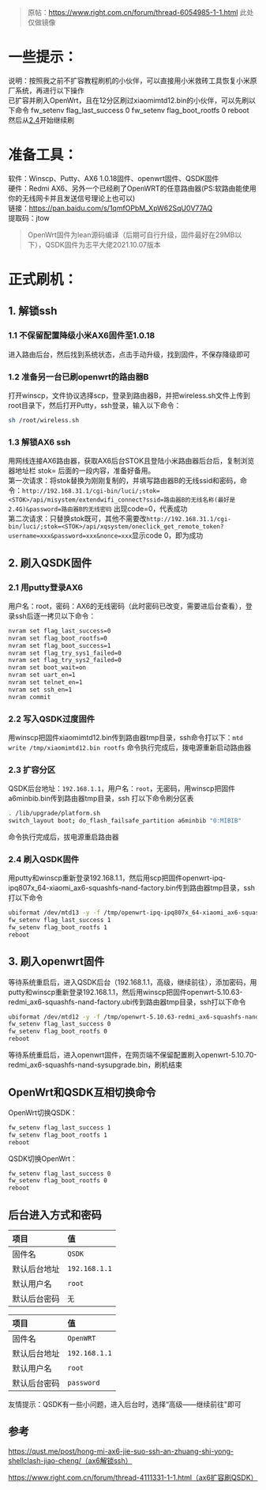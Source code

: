 > 原帖：https://www.right.com.cn/forum/thread-6054985-1-1.html 此处仅做镜像

# 一些提示：
说明：按照我之前不扩容教程刷机的小伙伴，可以直接用小米救砖工具恢复小米原厂系统，再进行以下操作<br>
已扩容并刷入OpenWrt，且在12分区刷过xiaomimtd12.bin的小伙伴，可以先刷以下命令
fw_setenv flag_last_success 0
fw_setenv flag_boot_rootfs 0
reboot
然后从[2.4](#24-刷入qsdk固件)开始继续刷

# 准备工具：
软件：Winscp、Putty、AX6 1.0.18固件、openwrt固件、QSDK固件<br>
硬件：Redmi AX6、另外一个已经刷了OpenWRT的任意路由器(PS:软路由能使用你的无线网卡并且发送信号理论上也可以)<br>
链接：https://pan.baidu.com/s/1qmfOPbM_XpW62SqU0V77AQ<br>
提取码：jtow

> OpenWrt固件为lean源码编译（后期可自行升级，固件最好在29MB以下），QSDK固件为志平大佬2021.10.07版本

# 正式刷机：
## 1. 解锁ssh

### 1.1 不保留配置降级小米AX6固件至1.0.18

进入路由后台，然后找到系统状态，点击手动升级，找到固件，不保存降级即可

### 1.2 准备另一台已刷openwrt的路由器B

打开winscp，文件协议选择scp，登录到路由器B，并把wireless.sh文件上传到root目录下，然后打开Putty，ssh登录，输入以下命令：
```bash
sh /root/wireless.sh
```

### 1.3 解锁AX6 ssh

用网线连接AX6路由器，获取AX6后台STOK且登陆小米路由器后台后，复制浏览器地址栏 stok= 后面的一段内容，准备好备用。<br>
第一次请求：将stok替换为刚刚复制的，并填写路由器B的无线ssid和密码，命令：`http://192.168.31.1/cgi-bin/luci/;stok=<STOK>/api/misystem/extendwifi_connect?ssid=路由器B的无线名称(最好是2.4G)&password=路由器B的无线密码` 出现code=0，代表成功<br>
第二次请求：只替换stok既可，其他不需要改`http://192.168.31.1/cgi-bin/luci/;stok=<STOK>/api/xqsystem/oneclick_get_remote_token?username=xxx&password=xxx&nonce=xxx`显示code 0，即为成功


## 2. 刷入QSDK固件

### 2.1 用putty登录AX6
用户名：root，密码：AX6的无线密码（此时密码已改变，需要进后台查看），登录ssh后逐一拷贝以下命令：
```bash
nvram set flag_last_success=0
nvram set flag_boot_rootfs=0
nvram set flag_boot_success=1
nvram set flag_try_sys1_failed=0
nvram set flag_try_sys2_failed=0
nvram set boot_wait=on
nvram set uart_en=1
nvram set telnet_en=1
nvram set ssh_en=1
nvram commit
```

### 2.2 写入QSDK过度固件
用winscp把固件xiaomimtd12.bin传到路由器tmp目录，ssh命令打以下：`mtd write /tmp/xiaomimtd12.bin rootfs` 命令执行完成后，拨电源重新启动路由器

### 2.3 扩容分区
QSDK后台地址：`192.168.1.1`，用户名：`root`，无密码，用winscp把固件a6minbib.bin传到路由器tmp目录，ssh 打以下命令刷分区表
```bash
. /lib/upgrade/platform.sh
switch_layout boot; do_flash_failsafe_partition a6minbib "0:MIBIB"
```
命令执行完成后，拔电源重启路由器

### 2.4 刷入QSDK固件
用putty和winscp重新登录192.168.1.1，然后用scp把固件openwrt-ipq-ipq807x_64-xiaomi_ax6-squashfs-nand-factory.bin传到路由器tmp目录，ssh打以下命令
```bash
ubiformat /dev/mtd13 -y -f /tmp/openwrt-ipq-ipq807x_64-xiaomi_ax6-squashfs-nand-factory.bin
fw_setenv flag_last_success 1
fw_setenv flag_boot_rootfs 1
reboot
```
## 3. 刷入openwrt固件
等待系统重启后，进入QSDK后台（192.168.1.1，高级，继续前往），添加密码，用putty和winscp重新登录192.168.1.1，然后用winscp把固件openwrt-5.10.63-redmi_ax6-squashfs-nand-factory.ubi传到路由器tmp目录，ssh打以下命令
```bash
ubiformat /dev/mtd12 -y -f /tmp/openwrt-5.10.63-redmi_ax6-squashfs-nand-factory.ubi
fw_setenv flag_last_success 0
fw_setenv flag_boot_rootfs 0
reboot
```
等待系统重启后，进入openwrt固件，在网页端不保留配置刷入openwrt-5.10.70-redmi_ax6-squashfs-nand-sysupgrade.bin，刷机结束

## OpenWrt和QSDK互相切换命令

OpenWrt切换QSDK：
```bash
fw_setenv flag_last_success 1
fw_setenv flag_boot_rootfs 1
reboot
```

QSDK切换OpenWrt：
```bash
fw_setenv flag_last_success 0
fw_setenv flag_boot_rootfs 0
reboot
```
## 后台进入方式和密码

   | 项目 | 值 |
   | :--- | :--- |
   | 固件名 | `QSDK` |
   | 默认后台地址 | `192.168.1.1` |
   | 默认用户名 | `root` |
   | 默认后台密码 | `无` |

   | 项目 | 值 |
   | :--- | :--- |
   | 固件名 | `OpenWRT` |
   | 默认后台地址 | `192.168.1.1` |
   | 默认用户名 | `root` |
   | 默认后台密码 | `password` |

友情提示：QSDK有一些小问题，进入后台时，选择“高级——继续前往"即可

## 参考

https://qust.me/post/hong-mi-ax6-jie-suo-ssh-an-zhuang-shi-yong-shellclash-jiao-cheng/（ax6解锁ssh）

https://www.right.com.cn/forum/thread-4111331-1-1.html（ax6扩容刷QSDK）
